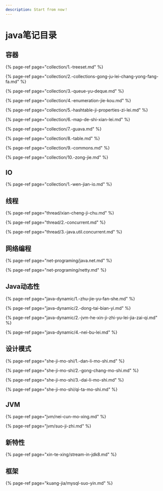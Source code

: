 ```yaml
---
description: Start from now！
---
```


# java笔记目录

## 容器

{% page-ref page="collection/1.-treeset.md" %}

{% page-ref page="collection/2.-collections-gong-ju-lei-chang-yong-fang-fa.md" %}

{% page-ref page="collection/3.-queue-yu-deque.md" %}

{% page-ref page="collection/4.-enumeration-jie-kou.md" %}

{% page-ref page="collection/5.-hashtable-ji-properties-zi-lei.md" %}

{% page-ref page="collection/6.-map-de-shi-xian-lei.md" %}

{% page-ref page="collection/7.-guava.md" %}

{% page-ref page="collection/8.-table.md" %}

{% page-ref page="collection/9.-commons.md" %}

{% page-ref page="collection/10.-zong-jie.md" %}

## IO

{% page-ref page="collection/1.-wen-jian-io.md" %}

## 线程

{% page-ref page="thread/xian-cheng-ji-chu.md" %}

{% page-ref page="thread/2.-concurrent.md" %}

{% page-ref page="thread/3.-java.util.concurrent.md" %}

## 网络编程

{% page-ref page="net-programing/java.net.md" %}

{% page-ref page="net-programing/netty.md" %}

## Java动态性

{% page-ref page="java-dynamic/1.-zhu-jie-yu-fan-she.md" %}

{% page-ref page="java-dynamic/2.-dong-tai-bian-yi.md" %}

{% page-ref page="java-dynamic/2.-jvm-he-xin-ji-zhi-yu-lei-jia-zai-qi.md" %}

{% page-ref page="java-dynamic/4.-nei-bu-lei.md" %}

## 设计模式

{% page-ref page="she-ji-mo-shi/1.-dan-li-mo-shi.md" %}

{% page-ref page="she-ji-mo-shi/2.-gong-chang-mo-shi.md" %}

{% page-ref page="she-ji-mo-shi/3.-dai-li-mo-shi.md" %}

{% page-ref page="she-ji-mo-shi/qi-ta-mo-shi.md" %}

## JVM

{% page-ref page="jvm/nei-cun-mo-xing.md" %}

{% page-ref page="jvm/suo-ji-zhi.md" %}

## 新特性

{% page-ref page="xin-te-xing/stream-in-jdk8.md" %}

## 框架

{% page-ref page="kuang-jia/mysql-suo-yin.md" %}

